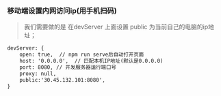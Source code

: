 ### 移动端设置内网访问ip(用手机扫码)
> 我们需要做的是 在devServer 上面设置 public 为当前自己的电脑的ip地址；
```html
devServer: {
    open: true,  // npm run serve后自动打开页面
    host: '0.0.0.0',  // 匹配本机IP地址(默认是0.0.0.0)
    port: 8080, // 开发服务器运行端口号
    proxy: null,
    public:'30.45.132.101:8080',
}
```
